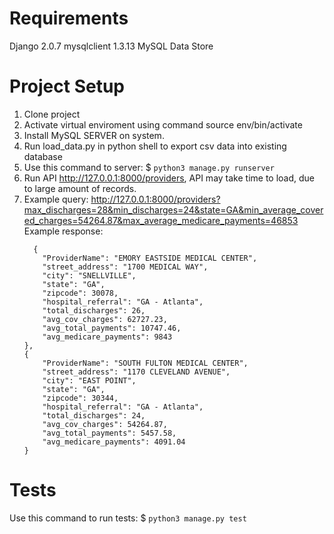 # Requirements
Django 2.0.7
mysqlclient 1.3.13
MySQL Data Store

# Project Setup

1) Clone project
2) Activate virtual enviroment using command source env/bin/activate
3) Install MySQL SERVER on system.
4) Run load_data.py in python shell to export csv data into existing database
5) Use this command to server:
    $ `python3 manage.py runserver`
6) Run API http://127.0.0.1:8000/providers, API may take time to load, due to large amount of records.
7) Example query: http://127.0.0.1:8000/providers?max_discharges=28&min_discharges=24&state=GA&min_average_covered_charges=54264.87&max_average_medicare_payments=46853
  Example response:
    ```
      {
        "ProviderName": "EMORY EASTSIDE MEDICAL CENTER",
        "street_address": "1700 MEDICAL WAY",
        "city": "SNELLVILLE",
        "state": "GA",
        "zipcode": 30078,
        "hospital_referral": "GA - Atlanta",
        "total_discharges": 26,
        "avg_cov_charges": 62727.23,
        "avg_total_payments": 10747.46,
        "avg_medicare_payments": 9843
    },
    {
        "ProviderName": "SOUTH FULTON MEDICAL CENTER",
        "street_address": "1170 CLEVELAND AVENUE",
        "city": "EAST POINT",
        "state": "GA",
        "zipcode": 30344,
        "hospital_referral": "GA - Atlanta",
        "total_discharges": 24,
        "avg_cov_charges": 54264.87,
        "avg_total_payments": 5457.58,
        "avg_medicare_payments": 4091.04
    }
    ```
# Tests
  Use this command to run tests:
    $ `python3 manage.py test`
